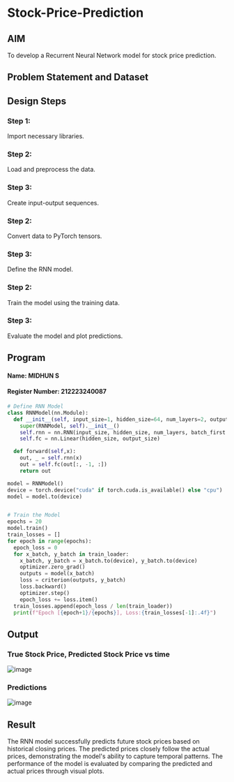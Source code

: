 # Stock-Price-Prediction


## AIM

To develop a Recurrent Neural Network model for stock price prediction.

## Problem Statement and Dataset


## Design Steps

### Step 1:
Import necessary libraries.

### Step 2:
Load and preprocess the data.

### Step 3:
Create input-output sequences.

### Step 2:
Convert data to PyTorch tensors.

### Step 3:
Define the RNN model.

### Step 2:
Train the model using the training data.

### Step 3:
Evaluate the model and plot predictions.

## Program
#### Name: MIDHUN S
#### Register Number: 212223240087


```Python 
# Define RNN Model
class RNNModel(nn.Module):
  def __init__(self, input_size=1, hidden_size=64, num_layers=2, output_size=1):
    super(RNNModel, self).__init__()
    self.rnn = nn.RNN(input_size, hidden_size, num_layers, batch_first = True)
    self.fc = nn.Linear(hidden_size, output_size)

  def forward(self,x):
    out, _ = self.rnn(x)
    out = self.fc(out[:, -1, :])
    return out

model = RNNModel()
device = torch.device("cuda" if torch.cuda.is_available() else "cpu")
model = model.to(device)


# Train the Model
epochs = 20
model.train()
train_losses = []
for epoch in range(epochs):
  epoch_loss = 0
  for x_batch, y_batch in train_loader:
    x_batch, y_batch = x_batch.to(device), y_batch.to(device)
    optimizer.zero_grad()
    outputs = model(x_batch)
    loss = criterion(outputs, y_batch)
    loss.backward()
    optimizer.step()
    epoch_loss += loss.item()
  train_losses.append(epoch_loss / len(train_loader))
  print(f"Epoch [{epoch+1}/{epochs}], Loss:{train_losses[-1]:.4f}")
```

## Output

### True Stock Price, Predicted Stock Price vs time
![image](https://github.com/user-attachments/assets/ee20ee9a-b02e-4e33-9351-7264cf42240e)




### Predictions 
![image](https://github.com/user-attachments/assets/fbaacc77-a4fa-40d6-b871-ca2ca464c6c6)







## Result
The RNN model successfully predicts future stock prices based on historical closing prices. The predicted prices closely follow the actual prices, demonstrating the model's ability to capture temporal patterns. The performance of the model is evaluated by comparing the predicted and actual prices through visual plots.

